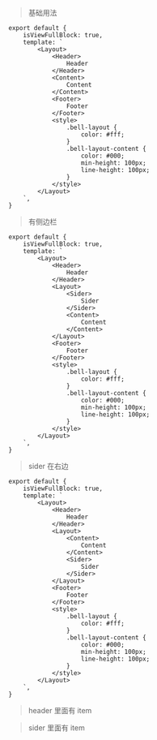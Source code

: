 > 基础用法

    export default {
        isViewFullBlock: true,
        template: `
            <Layout>
                <Header>
                    Header
                </Header>
                <Content>
                    Content
                </Content>
                <Footer>
                    Footer
                </Footer>
                <style>
                    .bell-layout {
                        color: #fff;
                    }
                    .bell-layout-content {
                        color: #000;
                        min-height: 100px;
                        line-height: 100px;
                    }
                </style>
            </Layout>
        `,
    }

> 有侧边栏

    export default {
        isViewFullBlock: true,
        template: `
            <Layout>
                <Header>
                    Header
                </Header>
                <Layout>
                    <Sider>
                        Sider
                    </Sider>
                    <Content>
                        Content
                    </Content>
                </Layout>
                <Footer>
                    Footer
                </Footer>
                <style>
                    .bell-layout {
                        color: #fff;
                    }
                    .bell-layout-content {
                        color: #000;
                        min-height: 100px;
                        line-height: 100px;
                    }
                </style>
            </Layout>
        `,
    }

> sider 在右边

    export default {
        isViewFullBlock: true,
        template: `
            <Layout>
                <Header>
                    Header
                </Header>
                <Layout>
                    <Content>
                        Content
                    </Content>
                    <Sider>
                        Sider
                    </Sider>
                </Layout>
                <Footer>
                    Footer
                </Footer>
                <style>
                    .bell-layout {
                        color: #fff;
                    }
                    .bell-layout-content {
                        color: #000;
                        min-height: 100px;
                        line-height: 100px;
                    }
                </style>
            </Layout>
        `,
    }

> header 里面有 item

> sider 里面有 item

